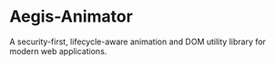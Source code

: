 # Aegis-Animator
A security-first, lifecycle-aware animation and DOM utility library for modern web applications.
